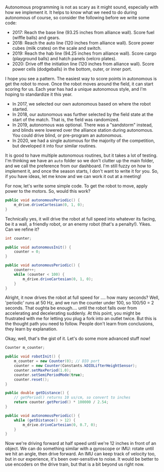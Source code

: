 Autonomous programming is not as scary as it might sound, especially with how we implement it. It helps to know what we need to do during autonomous of course, so consider the following before we write some code:

* 2017: Reach the base line (93.25 inches from alliance wall). Score fuel (wiffle balls) and gears.
* 2018: Reach the auto line (120 inches from alliance wall). Score power cubes (milk crates) on the scale and switch.
* 2019: Reach the hab line (94.25 inches from alliance wall). Score cargo (playground balls) and hatch panels (velcro plates).
* 2020: Drive off the initiation line (120 inches from alliance wall). Score power cells (dodgeballs) in the bottom, outer, or inner port.

I hope you see a pattern. The easiest way to score points in autonomous is get the robot to move. Once the robot moves around the field, it can start scoring for us. Each year has had a unique autonomous style, and I'm hoping to standardize it this year.

* In 2017, we selected our own autonomous based on where the robot started.
* In 2018, our autonomous was further selected by the field state at the start of the match. That is, the field was randomized.
* In 2019, autonomous was optional. There was a "sandstorm" instead, and blinds were lowered over the alliance station during autonomous. You could drive blind, or pre-program an autonomous.
* In 2020, we had a single automous for the majority of the competition, but developed it into four similar routines.

It is good to have multiple autonomous routines, but it takes a lot of testing. I'm thinking we have an `auto` folder so we don't clutter up the main folder, and we call the preference from our dashboard. I'm still fuzzy on how to implement it, and once the season starts, I don't want to write it for you. So, if you have ideas, let me know and we can work it out at a meeting!

For now, let's write some simple code. To get the robot to move, apply power to the motors. So, would this work?

```java
public void autonomousPeriodic() {
    m_drive.driveCartesian(0, 1, 0);
}
```

Technically yes, it will drive the robot at full speed into whatever its facing, be it a wall, a friendly robot, or an enemy robot (that's a penalty!). Yikes. Can we refine it?

```java
int counter;

public void autonomousInit() {
    counter = 0;
}

public void autonomousPeriodic() {
    counter++;
    while (counter < 100) {
        m_drive.driveCartesian(0, 1, 0);
    }
}
```

Alright, it now drives the robot at full speed for .... how many seconds? Well, 'periodic' runs at 50 Hz, and we run the counter under 100, so 100/50 = 2 seconds. That oughta be enough.... until the robot falls over from accelerating and decelerating suddenly. At this point, you might be frustrated with me for letting you plug a fork into an outlet twice. But this is the thought path you need to follow. People don't learn from conclusions, they learn by explanation.

Okay, well, that's the gist of it. Let's do some more advanced stuff now!

```java
Counter m_counter;

public void robotInit() {
    m_counter = new Counter(0); // DIO port
    counter = new Counter(Constants.kDIOLifterHeightSensor);
    counter.setMaxPeriod(1.0);
    counter.setSemiPeriodMode(true);
    counter.reset();
}

public double getDistance() {
    // getPeriod() returns 10 us/cm, so convert to inches
    return counter.getPeriod() * 100000 / 2.54;
}

public void autonomousPeriodic() {
    while (getDistance() > 12) {
        m_drive.driveCartesian(0, 0.7, 0);
    }
}
```

Now we're driving forward at half speed until we're 12 inches in front of an object. We can do something similar with a gyroscope or IMU: rotate until we hit an angle, then drive forward. An IMU can keep track of velocity too, but in our experience, it's been over-sensitive to noise. It would be better to use encoders on the drive train, but that is a bit beyond us right now.
